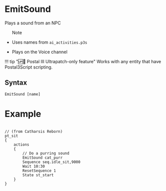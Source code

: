 # EmitSound

Plays a sound from an NPC

<ul>
<div class="admonition note">
<p class="admonition-title">Note</p>
<li>Uses names from <code>ai_activities.p3s</code></li>
<p>
<li>Plays on the Voice channel</code></li>
</div>
</ul>

!!! tip "🆙🪽 Postal III Ultrapatch-only feature"
	Works with any entity that have Postal3Script scripting.

<h2>Syntax</h2>
<p><code class="language-js">EmitSound [name]</code>
<h1>Example</h1>
<pre><code class="language-js">
// (from Catharsis Reborn)
pt_sit
{
	actions
	{
		// Do a purring sound
		EmitSound cat_purr
		Sequence seq.idle_sit,9000
		Wait 10:30
		ResetSequence 1
		State st_start
	}
}
</code></pre>